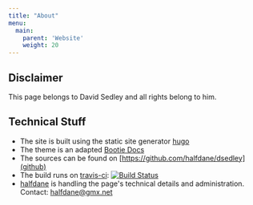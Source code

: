 ```yaml
---
title: "About"
menu:
  main:
    parent: 'Website'
    weight: 20
---
```


## Disclaimer

This page belongs to David Sedley and all rights belong to him.

## Technical Stuff

- The site is built using the static site generator [hugo](http://gohugo.io/)
- The theme is an adapted [Bootie Docs](https://github.com/key-amb/hugo-theme-bootie-docs)
- The sources can be found on [https://github.com/halfdane/dsedley](github)
- The build runs on [travis-ci](https://travis-ci.org/halfdane/dsedley): <span class="build-status">[![Build Status](https://travis-ci.org/halfdane/dsedley.png)](https://travis-ci.org/halfdane/dsedley)</span>
- [halfdane](http://halfdane.github.io/) is handling the page's technical details and administration. Contact: halfdane@gmx.net

